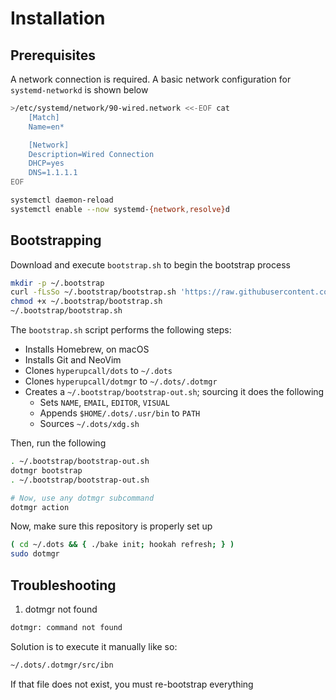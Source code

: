 # Installation

## Prerequisites

A network connection is required. A basic network configuration for `systemd-networkd` is shown below

```sh
>/etc/systemd/network/90-wired.network <<-EOF cat
	[Match]
	Name=en*

	[Network]
	Description=Wired Connection
	DHCP=yes
	DNS=1.1.1.1
EOF

systemctl daemon-reload
systemctl enable --now systemd-{network,resolve}d
```

## Bootstrapping

Download and execute `bootstrap.sh` to begin the bootstrap process

```sh
mkdir -p ~/.bootstrap
curl -fLsSo ~/.bootstrap/bootstrap.sh 'https://raw.githubusercontent.com/hyperupcall/dots/main/dotmgr/bootstrap.sh'
chmod +x ~/.bootstrap/bootstrap.sh
~/.bootstrap/bootstrap.sh
```

The `bootstrap.sh` script performs the following steps:

- Installs Homebrew, on macOS
- Installs Git and NeoVim
- Clones `hyperupcall/dots` to `~/.dots`
- Clones `hyperupcall/dotmgr` to `~/.dots/.dotmgr`
- Creates a `~/.bootstrap/bootstrap-out.sh`; sourcing it does the following
  - Sets `NAME`, `EMAIL`, `EDITOR`, `VISUAL`
  - Appends `$HOME/.dots/.usr/bin` to `PATH`
  - Sources `~/.dots/xdg.sh`

Then, run the following

```sh
. ~/.bootstrap/bootstrap-out.sh
dotmgr bootstrap
. ~/.bootstrap/bootstrap-out.sh

# Now, use any dotmgr subcommand
dotmgr action
```

Now, make sure this repository is properly set up

```sh
( cd ~/.dots && { ./bake init; hookah refresh; } )
sudo dotmgr
```

## Troubleshooting

1. dotmgr not found

```txt
dotmgr: command not found
```

Solution is to execute it manually like so:

```sh
~/.dots/.dotmgr/src/ibn
```

If that file does not exist, you must re-bootstrap everything
